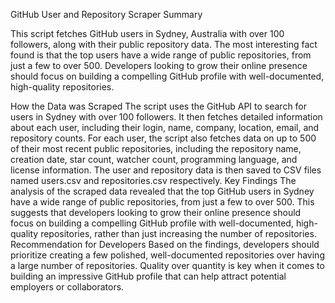 GitHub User and Repository Scraper
Summary

This script fetches GitHub users in Sydney, Australia with over 100 followers, along with their public repository data.
The most interesting fact found is that the top users have a wide range of public repositories, from just a few to over 500.
Developers looking to grow their online presence should focus on building a compelling GitHub profile with well-documented, high-quality repositories.

How the Data was Scraped
The script uses the GitHub API to search for users in Sydney with over 100 followers. It then fetches detailed information about each user, including their login, name, company, location, email, and repository counts.
For each user, the script also fetches data on up to 500 of their most recent public repositories, including the repository name, creation date, star count, watcher count, programming language, and license information.
The user and repository data is then saved to CSV files named users.csv and repositories.csv respectively.
Key Findings
The analysis of the scraped data revealed that the top GitHub users in Sydney have a wide range of public repositories, from just a few to over 500. This suggests that developers looking to grow their online presence should focus on building a compelling GitHub profile with well-documented, high-quality repositories, rather than just increasing the number of repositories.
Recommendation for Developers
Based on the findings, developers should prioritize creating a few polished, well-documented repositories over having a large number of repositories. Quality over quantity is key when it comes to building an impressive GitHub profile that can help attract potential employers or collaborators.